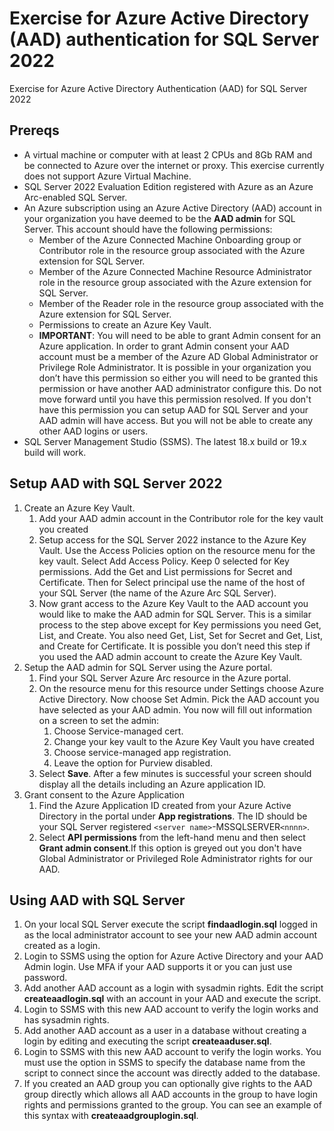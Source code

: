 # Exercise for Azure Active Directory (AAD) authentication for SQL Server 2022

Exercise for Azure Active Directory Authentication (AAD) for SQL Server 2022

## Prereqs

- A virtual machine or computer with at least 2 CPUs and 8Gb RAM and be connected to Azure over the internet or proxy. This exercise currently does not support Azure Virtual Machine.
- SQL Server 2022 Evaluation Edition registered with Azure as an Azure Arc-enabled SQL Server.
- An Azure subscription using an Azure Active Directory (AAD) account in your organization you have deemed to be the **AAD admin** for SQL Server. This account should have the following permissions:
    - Member of the Azure Connected Machine Onboarding group or Contributor role in the resource group associated with the Azure extension for SQL Server.
    - Member of the Azure Connected Machine Resource Administrator role in the resource group associated with the Azure extension for SQL Server.
    - Member of the Reader role in the resource group associated with the Azure extension for SQL Server.
    - Permissions to create an Azure Key Vault.
    - **IMPORTANT**: You will need to be able to grant Admin consent for an Azure application. In order to grant Admin consent your AAD account must be a member of the Azure AD Global Administrator or Privilege Role Administrator. It is possible in your organization you don’t have this permission so either you will need to be granted this permission or have another AAD administrator configure this. Do not move forward until you have this permission resolved. If you don't have this permission you can setup AAD for SQL Server and your AAD admin will have access. But you will not be able to create any other AAD logins or users.
- SQL Server Management Studio (SSMS). The latest 18.x build or 19.x build will work.

## Setup AAD with SQL Server 2022

1. Create an Azure Key Vault.
    1. Add your AAD admin account in the Contributor role for the key vault you created
    1. Setup access for the SQL Server 2022 instance to the Azure Key Vault. Use the Access Policies option on the resource menu for the key vault. Select Add Access Policy. Keep 0 selected for Key permissions. Add the Get and List permissions for Secret and Certificate. Then for Select principal use the name of the host of your SQL Server (the name of the Azure Arc SQL Server).
    1. Now grant access to the Azure Key Vault to the AAD account you would like to make the AAD admin for SQL Server. This is a similar process to the step above except for Key permissions you need Get, List, and Create. You also need Get, List, Set for Secret and Get, List, and Create for Certificate. It is possible you don’t need this step if you used the AAD admin account to create the Azure Key Vault.
1. Setup the AAD admin for SQL Server using the Azure portal.
    1. Find your SQL Server Azure Arc resource in the Azure portal.
    1. On the resource menu for this resource under Settings choose Azure Active Directory. Now choose Set Admin. Pick the AAD account you have selected as your AAD admin. You now will fill out information on a screen to set the admin:
        1. Choose Service-managed cert.
        1. Change your key vault to the Azure Key Vault you have created
        1. Choose service-managed app registration.
        1. Leave the option for Purview disabled.
    1. Select **Save**. After a few minutes is successful your screen should display all the details including an Azure application ID.
1.  Grant consent to the Azure Application
    1. Find the Azure Application ID created from your Azure Active Directory in the portal under **App registrations**. The ID should be your SQL Server registered `<server name>`-MSSQLSERVER`<nnnn>`.
    1. Select **API permissions** from the left-hand menu and then select **Grant admin consent**.If this option is greyed out you don't have Global Administrator or Privileged Role Administrator rights for our AAD.

## Using AAD with SQL Server

1. On your local SQL Server execute the script **findaadlogin.sql** logged in as the local administrator account to see your new AAD admin account created as a login.
1. Login to SSMS using the option for Azure Active Directory and your AAD Admin login. Use MFA if your AAD supports it or you can just use password.
1. Add another AAD account as a login with sysadmin rights. Edit the script **createaadlogin.sql** with an account in your AAD and execute the script.
1. Login to SSMS with this new AAD account to verify the login works and has sysadmin rights.
1. Add another AAD account as a user in a database without creating a login by editing and executing the script **createaaduser.sql**.
1. Login to SSMS with this new AAD account to verify the login works. You must use the option in SSMS to specify the database name from the script to connect since the account was directly added to the database.
1. If you created an AAD group you can optionally give rights to the AAD group directly which allows all AAD accounts in the group to have login rights and permissions granted to the group. You can see an example of this syntax with **createaadgrouplogin.sql**.